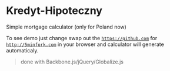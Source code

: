 Kredyt-Hipoteczny
=================

Simple mortgage calculator (only for Poland now)

To see demo just change swap out the <code>https://github.com</code> for <code>http://5minfork.com</code> in your browser and calculator will generate automaticaly.


> done with Backbone.js/jQuery/Globalize.js
